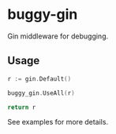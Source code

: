 # buggy-gin

Gin middleware for debugging.

## Usage

```go
r := gin.Default()

buggy_gin.UseAll(r)

return r
```

See examples for more details.
